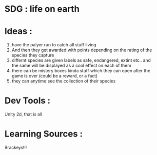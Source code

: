# SDG : life on earth
# Ideas :
1. have the palyer run to catch all stuff living
2. And then they get awarded with points depending on the rating of the species they capture
3. differnt species are given labels as safe, endangered, extint etc.. and the same will be displayed as a cool effect on each of them
4. there can be mistery boxes kinda stuff which they can open after the game is over (could be a reward, or a fact)
5. they can anytime see the collection of their species
# Dev Tools :
Unity 2d, that is all

# Learning Sources :
Brackeys!!!
